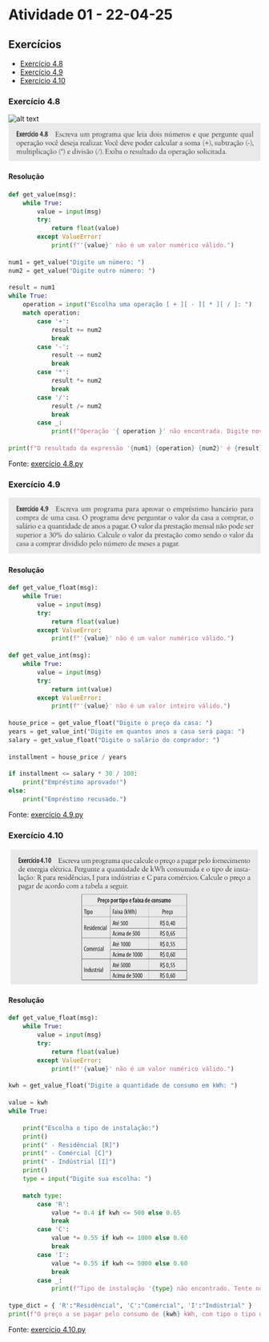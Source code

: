 # Atividade 01 - 22-04-25

## Exercícios

 - [Exercício 4.8](#exercício-48)
 - [Exercício 4.9](#exercício-49)
 - [Exercício 4.10](#exercício-410)

### Exercício 4.8
![alt text](../../imgs/Atividade%2004%20-%20Condições/)
![alt text](../../imgs/Atividade%2004%20-%20Condições/image-1.png)

#### Resolução

``` Python
def get_value(msg):
    while True:
        value = input(msg)
        try:
            return float(value)
        except ValueError:
            print(f"'{value}' não é um valor numérico válido.")
            
num1 = get_value("Digite um número: ")
num2 = get_value("Digite outro número: ")

result = num1
while True:
    operation = input("Escolha uma operação [ + ][ - ][ * ][ / ]: ")
    match operation:
        case '+':
            result += num2
            break
        case '-':
            result -= num2
            break
        case '*':
            result *= num2
            break
        case '/':
            result /= num2
            break
        case _:
            print(f"Operação '{ operation }' não encontrada. Digite novamente...")

print(f"O resultado da expressão '{num1} {operation} {num2}' é {result}")
```

Fonte: [exercício 4.8.py](exercícios/exercício%204.8.py)

### Exercício 4.9

![alt text](../../imgs/Atividade%2004%20-%20Condições/image-2.png)

#### Resolução

``` Python
def get_value_float(msg):
    while True:
        value = input(msg)
        try:
            return float(value)
        except ValueError:
            print(f"'{value}' não é um valor numérico válido.")

def get_value_int(msg):
    while True:
        value = input(msg)
        try:
            return int(value)
        except ValueError:
            print(f"'{value}' não é um valor inteiro válido.")

house_price = get_value_float("Digite o preço da casa: ")
years = get_value_int("Digite em quantos anos a casa será paga: ")
salary = get_value_float("Digite o salário do comprador: ")

installment = house_price / years

if installment <= salary * 30 / 100:
    print("Empréstimo aprovado!")
else:
    print("Empréstimo recusado.")
```

Fonte: [exercício 4.9.py](exercícios/exercício%204.9.py)

### Exercício 4.10

![alt text](../../imgs/Atividade%2004%20-%20Condições/image-3.png)

#### Resolução

``` Python
def get_value_float(msg):
    while True:
        value = input(msg)
        try:
            return float(value)
        except ValueError:
            print(f"'{value}' não é um valor numérico válido.")

kwh = get_value_float("Digite a quantidade de consumo em kWh: ")

value = kwh
while True:
    
    print("Escolha o tipo de instalação:")
    print()
    print(" - Residêncial [R]")
    print(" - Comércial [C]")
    print(" - Indústrial [I]")
    print()
    type = input("Digite sua escolha: ")
    
    match type:
        case 'R':
            value *= 0.4 if kwh <= 500 else 0.65
            break
        case 'C':
            value *= 0.55 if kwh <= 1000 else 0.60
            break
        case 'I':
            value *= 0.55 if kwh <= 5000 else 0.60
            break
        case _:
            print(f"Tipo de instalação '{type} não encontrado. Tente novamente...\n'")

type_dict = { 'R':"Residêncial", 'C':"Comércial", 'I':"Indústrial" }
print(f"O preço a se pagar pelo consumo de {kwh} kWh, com tipo o tipo de instalação '{type_dict.get(type)}' é de R$ {value:.2f}")
```

Fonte: [exercício 4.10.py](exercícios/exercício%204.10.py)
